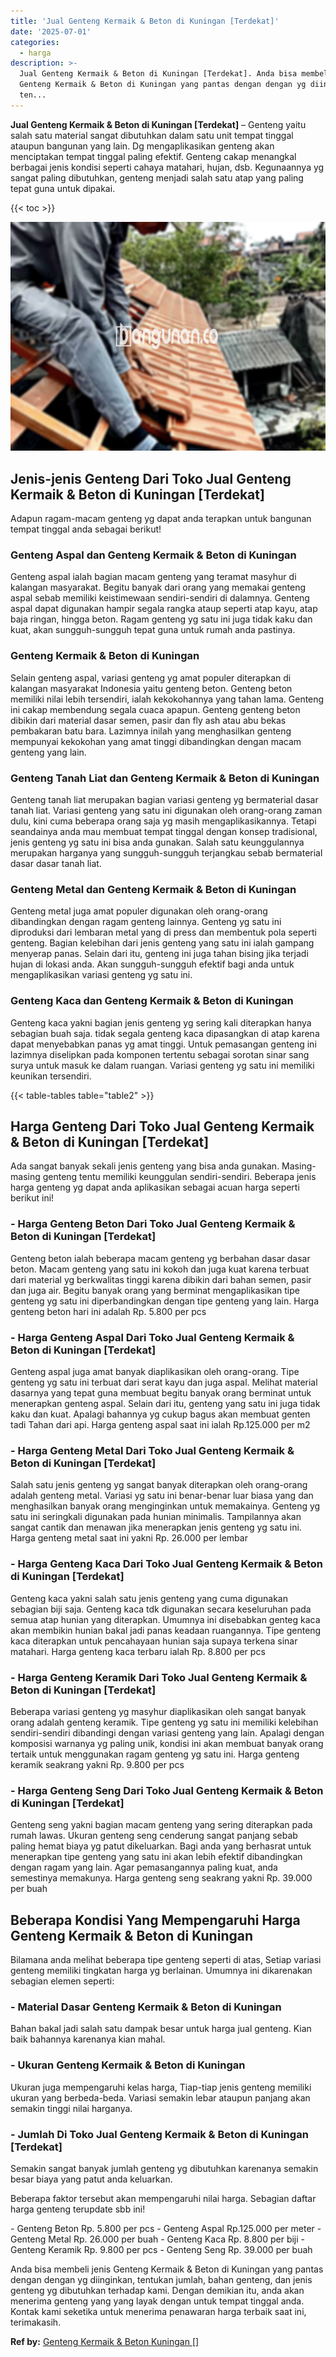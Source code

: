 ```yaml
---
title: 'Jual Genteng Kermaik & Beton di Kuningan [Terdekat]'
date: '2025-07-01'
categories:
  - harga
description: >-
  Jual Genteng Kermaik & Beton di Kuningan [Terdekat]. Anda bisa membeli jenis
  Genteng Kermaik & Beton di Kuningan yang pantas dengan dengan yg diinginkan,
  ten...
---
```


**Jual Genteng Kermaik & Beton di Kuningan \[Terdekat\]** – Genteng yaitu salah satu material sangat dibutuhkan dalam satu unit tempat tinggal ataupun bangunan yang lain. Dg mengaplikasikan genteng akan menciptakan tempat tinggal paling efektif. Genteng cakap menangkal berbagai jenis kondisi seperti cahaya matahari, hujan, dsb. Kegunaannya yg sangat paling dibutuhkan, genteng menjadi salah satu atap yang paling tepat guna untuk dipakai.

{{< toc >}}

![Jual Genteng Kermaik & Beton di Kuningan [Terdekat]](/images/genteng-minimalis-murah15.png)

## Jenis-jenis Genteng Dari Toko Jual Genteng Kermaik & Beton di Kuningan \[Terdekat\]

Adapun ragam-macam genteng yg dapat anda terapkan untuk bangunan tempat tinggal anda sebagai berikut!

### Genteng Aspal dan Genteng Kermaik & Beton di Kuningan

Genteng aspal ialah bagian macam genteng yang teramat masyhur di kalangan masyarakat. Begitu banyak dari orang yang memakai genteng aspal sebab memiliki keistimewaan sendiri-sendiri di dalamnya. Genteng aspal dapat digunakan hampir segala rangka ataup seperti atap kayu, atap baja ringan, hingga beton. Ragam genteng yg satu ini juga tidak kaku dan kuat, akan sungguh-sungguh tepat guna untuk rumah anda pastinya.

### Genteng Kermaik & Beton di Kuningan

Selain genteng aspal, variasi genteng yg amat populer diterapkan di kalangan masyarakat Indonesia yaitu genteng beton. Genteng beton memiliki nilai lebih tersendiri, ialah kekokohannya yang tahan lama. Genteng ini cakap membendung segala cuaca apapun. Genteng genteng beton dibikin dari material dasar semen, pasir dan fly ash atau abu bekas pembakaran batu bara. Lazimnya inilah yang menghasilkan genteng mempunyai kekokohan yang amat tinggi dibandingkan dengan macam genteng yang lain.

### Genteng Tanah Liat dan Genteng Kermaik & Beton di Kuningan

Genteng tanah liat merupakan bagian variasi genteng yg bermaterial dasar tanah liat. Variasi genteng yang satu ini digunakan oleh orang-orang zaman dulu, kini cuma beberapa orang saja yg masih mengaplikasikannya. Tetapi seandainya anda mau membuat tempat tinggal dengan konsep tradisional, jenis genteng yg satu ini bisa anda gunakan. Salah satu keunggulannya merupakan harganya yang sungguh-sungguh terjangkau sebab bermaterial dasar dasar tanah liat.

### Genteng Metal dan Genteng Kermaik & Beton di Kuningan

Genteng metal juga amat populer digunakan oleh orang-orang dibandingkan dengan ragam genteng lainnya. Genteng yg satu ini diproduksi dari lembaran metal yang di press dan membentuk pola seperti genteng. Bagian kelebihan dari jenis genteng yang satu ini ialah gampang menyerap panas. Selain dari itu, genteng ini juga tahan bising jika terjadi hujan di lokasi anda. Akan sungguh-sungguh efektif bagi anda untuk mengaplikasikan variasi genteng yg satu ini.

### Genteng Kaca dan Genteng Kermaik & Beton di Kuningan

Genteng kaca yakni bagian jenis genteng yg sering kali diterapkan hanya sebagian buah saja. tidak segala genteng kaca dipasangkan di atap karena dapat menyebabkan panas yg amat tinggi. Untuk pemasangan genteng ini lazimnya diselipkan pada komponen tertentu sebagai sorotan sinar sang surya untuk masuk ke dalam ruangan. Variasi genteng yg satu ini memiliki keunikan tersendiri.

{{< table-tables table="table2" >}}

## Harga Genteng Dari Toko Jual Genteng Kermaik & Beton di Kuningan \[Terdekat\]

Ada sangat banyak sekali jenis genteng yang bisa anda gunakan. Masing-masing genteng tentu memiliki keunggulan sendiri-sendiri. Beberapa jenis harga genteng yg dapat anda aplikasikan sebagai acuan harga seperti berikut ini!

### \- Harga Genteng Beton Dari Toko Jual Genteng Kermaik & Beton di Kuningan \[Terdekat\]

Genteng beton ialah beberapa macam genteng yg berbahan dasar dasar beton. Macam genteng yang satu ini kokoh dan juga kuat karena terbuat dari material yg berkwalitas tinggi karena dibikin dari bahan semen, pasir dan juga air. Begitu banyak orang yang berminat mengaplikasikan tipe genteng yg satu ini diperbandingkan dengan tipe genteng yang lain. Harga genteng beton hari ini adalah Rp. 5.800 per pcs

### \- Harga Genteng Aspal Dari Toko Jual Genteng Kermaik & Beton di Kuningan \[Terdekat\]

Genteng aspal juga amat banyak diaplikasikan oleh orang-orang. Tipe genteng yg satu ini terbuat dari serat kayu dan juga aspal. Melihat material dasarnya yang tepat guna membuat begitu banyak orang berminat untuk menerapkan genteng aspal. Selain dari itu, genteng yang satu ini juga tidak kaku dan kuat. Apalagi bahannya yg cukup bagus akan membuat genten tadi Tahan dari api. Harga genteng aspal saat ini ialah Rp.125.000 per m2

### \- Harga Genteng Metal Dari Toko Jual Genteng Kermaik & Beton di Kuningan \[Terdekat\]

Salah satu jenis genteng yg sangat banyak diterapkan oleh orang-orang adalah genteng metal. Variasi yg satu ini benar-benar luar biasa yang dan menghasilkan banyak orang menginginkan untuk memakainya. Genteng yg satu ini seringkali digunakan pada hunian minimalis. Tampilannya akan sangat cantik dan menawan jika menerapkan jenis genteng yg satu ini. Harga genteng metal saat ini yakni Rp. 26.000 per lembar

### \- Harga Genteng Kaca Dari Toko Jual Genteng Kermaik & Beton di Kuningan \[Terdekat\]

Genteng kaca yakni salah satu jenis genteng yang cuma digunakan sebagian biji saja. Genteng kaca tdk digunakan secara keseluruhan pada semua atap hunian yang diterapkan. Umumnya ini disebabkan genteg kaca akan membikin hunian bakal jadi panas keadaan ruangannya. Tipe genteng kaca diterapkan untuk pencahayaan hunian saja supaya terkena sinar matahari. Harga genteng kaca terbaru ialah Rp. 8.800 per pcs

### \- Harga Genteng Keramik Dari Toko Jual Genteng Kermaik & Beton di Kuningan \[Terdekat\]

Beberapa variasi genteng yg masyhur diaplikasikan oleh sangat banyak orang adalah genteng keramik. Tipe genteng yg satu ini memiliki kelebihan sendiri-sendiri dibandingi dengan variasi genteng yang lain. Apalagi dengan komposisi warnanya yg paling unik, kondisi ini akan membuat banyak orang tertaik untuk menggunakan ragam genteng yg satu ini. Harga genteng keramik seakrang yakni Rp. 9.800 per pcs

### \- Harga Genteng Seng Dari Toko Jual Genteng Kermaik & Beton di Kuningan \[Terdekat\]

Genteng seng yakni bagian macam genteng yang sering diterapkan pada rumah lawas. Ukuran genteng seng cenderung sangat panjang sebab paling hemat biaya yg patut dikeluarkan. Bagi anda yang berhasrat untuk menerapkan tipe genteng yang satu ini akan lebih efektif dibandingkan dengan ragam yang lain. Agar pemasangannya paling kuat, anda semestinya memakunya. Harga genteng seng seakrang yakni Rp. 39.000 per buah

## Beberapa Kondisi Yang Mempengaruhi Harga Genteng Kermaik & Beton di Kuningan

Bilamana anda melihat beberapa tipe genteng seperti di atas, Setiap variasi genteng memiliki tingkatan harga yg berlainan. Umumnya ini dikarenakan sebagian elemen seperti:

### \- Material Dasar Genteng Kermaik & Beton di Kuningan

Bahan bakal jadi salah satu dampak besar untuk harga jual genteng. Kian baik bahannya karenanya kian mahal.

### \- Ukuran Genteng Kermaik & Beton di Kuningan

Ukuran juga mempengaruhi kelas harga, Tiap-tiap jenis genteng memiliki ukuran yang berbeda-beda. Variasi semakin lebar ataupun panjang akan semakin tinggi nilai harganya.

### \- Jumlah Di Toko Jual Genteng Kermaik & Beton di Kuningan \[Terdekat\]

Semakin sangat banyak jumlah genteng yg dibutuhkan karenanya semakin besar biaya yang patut anda keluarkan.

Beberapa faktor tersebut akan mempengaruhi nilai harga. Sebagian daftar harga genteng terupdate sbb ini!

\- Genteng Beton Rp. 5.800 per pcs - Genteng Aspal Rp.125.000 per meter - Genteng Metal Rp. 26.000 per buah - Genteng Kaca Rp. 8.800 per biji - Genteng Keramik Rp. 9.800 per pcs - Genteng Seng Rp. 39.000 per buah

Anda bisa membeli jenis Genteng Kermaik & Beton di Kuningan yang pantas dengan dengan yg diinginkan, tentukan jumlah, bahan genteng, dan jenis genteng yg dibutuhkan terhadap kami. Dengan demikian itu, anda akan menerima genteng yang yang layak dengan untuk tempat tinggal anda. Kontak kami seketika untuk menerima penawaran harga terbaik saat ini, terimakasih.

**Ref by:**  [Genteng Kermaik & Beton  Kuningan []](https://id.wikipedia.org/wiki/Genteng)
